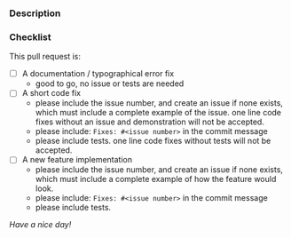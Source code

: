 <!-- Provide a general summary of your proposed changes in the Title field above -->

### Description

<!-- Describe your changes in detail -->

### Checklist

<!-- go over following points. check them with an `x` if they do apply,
(they turn into clickable checkboxes once the PR is submitted,
so no need to do everything at once) -->

This pull request is:

- [ ] A documentation / typographical error fix
  - good to go, no issue or tests are needed
- [ ] A short code fix
  - please include the issue number, and create an issue if none exists,
    which must include a complete example of the issue. one line code
    fixes without an issue and demonstration will not be accepted.
  - please include: `Fixes: #<issue number>` in the commit message
  - please include tests. one line code fixes without tests will not be
    accepted.
- [ ] A new feature implementation
  - please include the issue number, and create an issue if none exists,
    which must include a complete example of how the feature would look.
  - please include: `Fixes: #<issue number>` in the commit message
  - please include tests.

_Have a nice day!_
